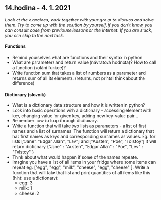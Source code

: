 ## **14.hodina - 4. 1. 2021**

*Look at the exercices, work together with your group to discuss and solve them. Try to come up with the solution by yourself, if you don't know, you can consult code from previouse lessons or the internet. If you are stuck, you can skip to the next task.*

#### Functions
- Remind yourselves what are functions and their syntax in python.
- What are parameters and return value (návratová hodnota)? How to call a function (volání funkce)?
- Write function sum that takes a list of numbers as a parameter and returns sum of all its elements. (returns, not prints! think about the difference)

#### Dictionary (slovník)
- What is a dictionary data structure and how it is written in python?
- Look into basic operations with a dictionary - accessing element with key, changing value for given key, adding new key-value pair...
- Remember how to loop through dictionary.
- Write a function that will take two lists as parameters - a list of first names and a list of surnames. The function will return a dictionary that has first names as keys and corresponding surnames as values. Eg. for lists \["Jane", "Edgar Allan", "Lev"\] and \["Austen", "Poe", "Tolstoy"\] it will return dictionary \{"Jane" : "Austen", "Edgar Allan" : "Poe", "Lev" : "Tolstoy" \}
- Think about what would happen if some of the names repeate.
- Imagine you have a list of all items in your fridge where some items can repeat eg. \["egg", "egg", "milk", "cheese", "egg", "cheese" \]. Write a function that will take that list and print quantities of all items like this (hint: use a dictionary):
  - egg: 3
  - milk: 1
  - cheese: 2
 

 
